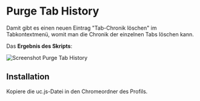 # Purge Tab History

Damit gibt es einen neuen Eintrag "Tab-Chronik löschen" im Tabkontextmenü, womit man die Chronik der einzelnen Tabs löschen kann.

Das **Ergebnis des Skripts**:

![Screenshot Purge Tab History](https://github.com/ardiman/userChrome.js/raw/master/purgetabhistory/scr_purgetabhistory.png)

## Installation
Kopiere die uc.js-Datei in den Chromeordner des Profils.